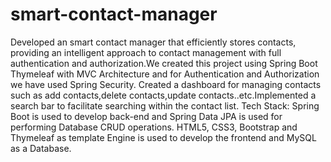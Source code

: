 # smart-contact-manager
Developed an smart contact manager that efficiently stores contacts, providing an intelligent approach to contact management with full authentication and authorization.We created this project using Spring Boot Thymeleaf with MVC Architecture and for Authentication and Authorization we have used Spring Security.
Created a dashboard for managing contacts such as add contacts,delete contacts,update contacts..etc.Implemented a search bar to facilitate searching within the contact list.
Tech Stack:
    Spring Boot is used to develop back-end and Spring Data JPA is used for performing Database CRUD operations.
    HTML5, CSS3, Bootstrap and Thymeleaf as template Engine is used to develop the frontend and MySQL as a Database.
